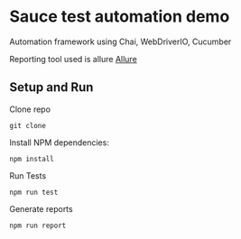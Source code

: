 # Sauce test automation demo
Automation framework using  Chai, WebDriverIO, Cucumber

Reporting tool used is allure [Allure](http://allure.qatools.ru/)

## Setup and Run
Clone repo 
```
git clone 
```

Install NPM dependencies:
```
npm install
```

Run Tests
```
npm run test
```

Generate reports
```
npm run report
```
